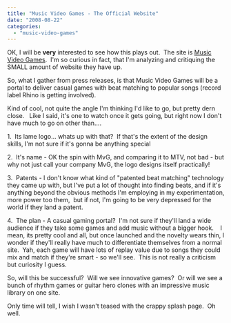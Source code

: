 ```yaml
---
title: "Music Video Games - The Official Website"
date: "2008-08-22"
categories: 
  - "music-video-games"
---
```


OK, I will be **very** interested to see how this plays out.  The site is [Music Video Games](http://www.musicvideogames.net).  I'm so curious in fact, that I'm analyzing and critiquing the SMALL amount of website they have up.

So, what I gather from press releases, is that Music Video Games will be a portal to deliver casual games with beat matching to popular songs (record label Rhino is getting involved).

Kind of cool, not quite the angle I'm thinking I'd like to go, but pretty dern close.   Like I said, it's one to watch once it gets going, but right now I don't have much to go on other than....

1.  Its lame logo... whats up with that?  If that's the extent of the design skills, I'm not sure if it's gonna be anything special

2.  It's name - OK the spin with MvG, and comparing it to MTV, not bad - but why not just call your company MvG, the logo designs itself practically!

3.  Patents - I don't know what kind of "patented beat matching" technology they came up with, but I've put a lot of thought into finding beats, and if it's anything beyond the obvious methods I'm employing in my experimentation, more power too them,  but if not, I'm going to be very depressed for the world if they land a patent.

4.  The plan - A casual gaming portal?  I'm not sure if they'll land a wide audience if they take some games and add music without a bigger hook.    I mean, its pretty cool and all, but once launched and the novelty wears thin, I wonder if they'll really have much to differentiate themselves from a normal site.  Yah, each game will have lots of replay value due to songs they could mix and match if they're smart - so we'll see.  This is not really a criticism but curiosity I guess.

So, will this be successful?  Will we see innovative games?  Or will we see a bunch of rhythm games or guitar hero clones with an impressive music library on one site.

Only time will tell, I wish I wasn't teased with the crappy splash page.  Oh well.
